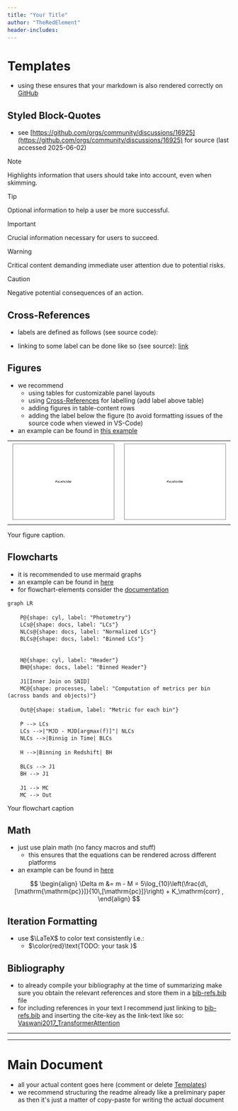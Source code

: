 ```yaml
---
title: "Your Title"
author: "TheRedElement"
header-includes:
---
```


# Templates
<a name=sec-templates></a>

* using these ensures that your markdown is also rendered correctly on [GitHub](https://github.com/)

## Styled Block-Quotes
* see [https://github.com/orgs/community/discussions/16925](https://github.com/orgs/community/discussions/16925) for source (last accessed 2025-06-02)

> [!NOTE]  
> Highlights information that users should take into account, even when skimming.

> [!TIP]
> Optional information to help a user be more successful.

> [!IMPORTANT]  
> Crucial information necessary for users to succeed.

> [!WARNING]  
> Critical content demanding immediate user attention due to potential risks.

> [!CAUTION]
> Negative potential consequences of an action.

## Cross-References
<a name="sec-crossreferences"></a>

* labels are defined as follows (see source code):
<a name="lab-label"></a>

* linking to some label can be done like so (see source):
[link](#lab-label)

## Figures
<a name="sec-figures"></a>

* we recommend
    * using tables for customizable panel layouts
    * using [Cross-References](#lab-crossreferences) for labelling (add label above table)
    * adding figures in table-content rows 
    * adding the label below the figure (to avoid formatting issues of the source code when viewed in VS-Code)
* an example can be found in [this example](#fig-label)

<a name="fig-label"></a>
<!--  -->
|||
|:-|:-|
|![](./report/gfx/placeholder.png)|![](./report/gfx/placeholder.png)|
<!--  -->
Your figure caption.

## Flowcharts

* it is recommended to use mermaid graphs
* an example can be found in [here](#fig-mermaidexample)
* for flowchart-elements consider the [documentation](https://mermaid.js.org/syntax/flowchart.html)


<a name=fig-mermaidexample></a>
<!--  -->
```mermaid
graph LR

    P@{shape: cyl, label: "Photometry"}
    LCs@{shape: docs, label: "LCs"}
    NLCs@{shape: docs, label: "Normalized LCs"}
    BLCs@{shape: docs, label: "Binned LCs"}
    

    H@{shape: cyl, label: "Header"}
    BH@{shape: docs, label: "Binned Header"}

    J1[Inner Join on SNID]
    MC@{shape: processes, label: "Computation of metrics per bin (across bands and objects)"}

    Out@{shape: stadium, label: "Metric for each bin"}

    P --> LCs
    LCs -->|"MJD - MJD[argmax(f)]"| NLCs
    NLCs -->|Binnig in Time| BLCs
    
    H -->|Binning in Redshift| BH

    BLCs --> J1
    BH --> J1

    J1 --> MC
    MC --> Out
```
<!--  -->
Your flowchart caption

## Math
* just use plain math (no fancy macros and stuff)
    * this ensures that the equations can be rendered across different platforms
* an example can be found in [here](#eq-distmod)


<a name=eq-distmod></a>
<!--  -->
$$
\begin{align}
    \Delta m 
        &= m - M
        = 5\log_{10}\left(\frac{d\,[\mathrm{\mathrm{pc}}]}{10\,[\mathrm{pc}]}\right) + K_\mathrm{corr}
    ,
\end{align}
$$

## Iteration Formatting
* use $\LaTeX$ to color text consistently i.e.:
    * $\color{red}\text{TODO: your task }$

## Bibliography
* to already compile your bibliography at the time of summarizing make sure you obtain the relevant references and store them in a [bib-refs.bib](./report/bib-refs/bib-refs.bib) file
* for including references in your text I recommend just linking to [bib-refs.bib](./report/bib-refs/bib-refs.bib) and inserting the cite-key as the link-text like so: [Vaswani2017_TransformerAttention](./report/bib-refs/bib-refs.bib)

---
---

# Main Document

* all your actual content goes here (comment or delete [Templates](#sec-templates))
* we recommend structuring the readme already like a preliminary paper as then it's just a matter of copy-paste for writing the actual document

